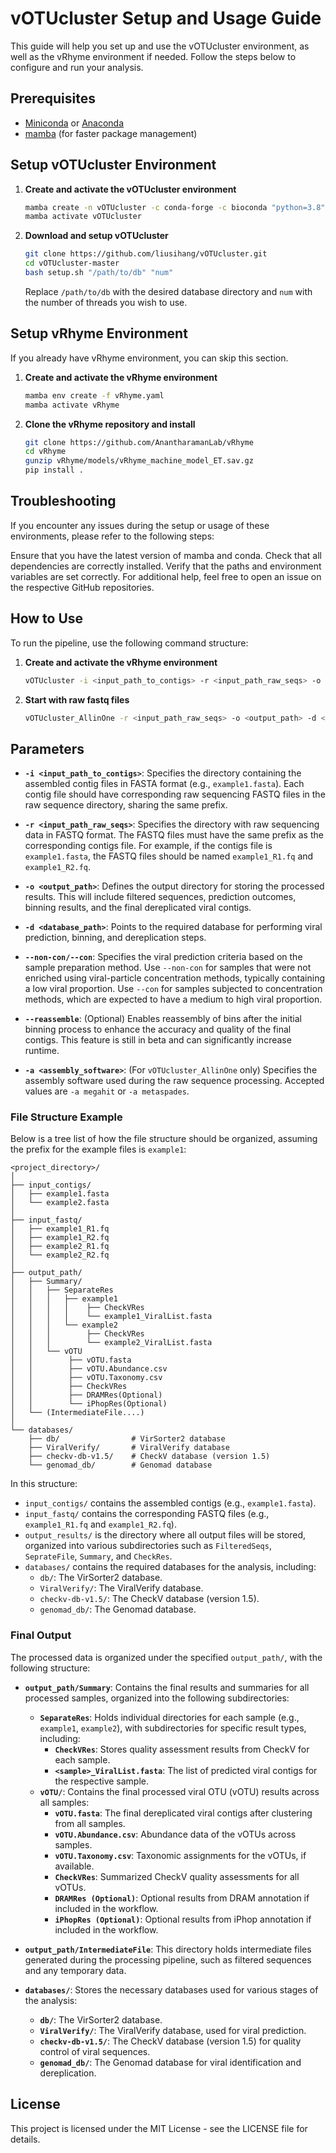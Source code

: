 # vOTUcluster Setup and Usage Guide

This guide will help you set up and use the vOTUcluster environment, as well as the vRhyme environment if needed. Follow the steps below to configure and run your analysis.

## Prerequisites

- [Miniconda](https://docs.conda.io/en/latest/miniconda.html) or [Anaconda](https://www.anaconda.com/products/distribution)
- [mamba](https://github.com/mamba-org/mamba) (for faster package management)

## Setup vOTUcluster Environment

1. **Create and activate the vOTUcluster environment**

    ```bash
    mamba create -n vOTUcluster -c conda-forge -c bioconda "python=3.8" 
    mamba activate vOTUcluster
    ```

2. **Download and setup vOTUcluster**

    ```bash
    git clone https://github.com/liusihang/vOTUcluster.git
    cd vOTUcluster-master
    bash setup.sh "/path/to/db" "num"
    ```
    Replace `/path/to/db` with the desired database directory and `num` with the number of threads you wish to use.

   
## Setup vRhyme Environment

If you already have vRhyme environment, you can skip this section.

1. **Create and activate the vRhyme environment**

    ```bash
    mamba env create -f vRhyme.yaml
    mamba activate vRhyme
    ```

2. **Clone the vRhyme repository and install**

    ```bash
    git clone https://github.com/AnantharamanLab/vRhyme
    cd vRhyme
    gunzip vRhyme/models/vRhyme_machine_model_ET.sav.gz
    pip install .
    ```

## Troubleshooting
If you encounter any issues during the setup or usage of these environments, please refer to the following steps:

Ensure that you have the latest version of mamba and conda.
Check that all dependencies are correctly installed.
Verify that the paths and environment variables are set correctly.
For additional help, feel free to open an issue on the respective GitHub repositories.


## How to Use

To run the pipeline, use the following command structure:

1. **Create and activate the vRhyme environment**

    ```bash
    vOTUcluster -i <input_path_to_contigs> -r <input_path_raw_seqs> -o <output_path> -d <database_path> -n <threads> --non-con/--con [--reassemble]
    ```

2. **Start with raw fastq files**
    ```bash
    vOTUcluster_AllinOne -r <input_path_raw_seqs> -o <output_path> -d <database_path> -t <sample_type> -a <assembly_software> --non-con/--con [--reassemble]"
    ```
## Parameters

- **`-i <input_path_to_contigs>`**: Specifies the directory containing the assembled contig files in FASTA format (e.g., `example1.fasta`). Each contig file should have corresponding raw sequencing FASTQ files in the raw sequence directory, sharing the same prefix.

- **`-r <input_path_raw_seqs>`**: Specifies the directory with raw sequencing data in FASTQ format. The FASTQ files must have the same prefix as the corresponding contigs file. For example, if the contigs file is `example1.fasta`, the FASTQ files should be named `example1_R1.fq` and `example1_R2.fq`.

- **`-o <output_path>`**: Defines the output directory for storing the processed results. This will include filtered sequences, prediction outcomes, binning results, and the final dereplicated viral contigs.

- **`-d <database_path>`**: Points to the required database for performing viral prediction, binning, and dereplication steps.

- **`--non-con/--con`**: Specifies the viral prediction criteria based on the sample preparation method. Use `--non-con` for samples that were not enriched using viral-particle concentration methods, typically containing a low viral proportion. Use `--con` for samples subjected to concentration methods, which are expected to have a medium to high viral proportion.

- **`--reassemble`**: (Optional) Enables reassembly of bins after the initial binning process to enhance the accuracy and quality of the final contigs. This feature is still in beta and can significantly increase runtime.

- **`-a <assembly_software>`**: (For `vOTUcluster_AllinOne` only) Specifies the assembly software used during the raw sequence processing. Accepted values are `-a megahit` or `-a metaspades`.
### File Structure Example

Below is a tree list of how the file structure should be organized, assuming the prefix for the example files is `example1`:

```plaintext
<project_directory>/
│
├── input_contigs/
│   ├── example1.fasta
│   └── example2.fasta
│
├── input_fastq/
│   ├── example1_R1.fq
│   ├── example1_R2.fq
│   ├── example2_R1.fq
│   └── example2_R2.fq
│
├── output_path/
│   ├── Summary/
│   │   ├── SeparateRes
│   │   │   ├── example1
│   │   │   │    ├── CheckVRes
│   │   │   │    └── example1_ViralList.fasta
│   │   │   └── example2
│   │   │        ├── CheckVRes
│   │   │        └── example2_ViralList.fasta
│   │   └── vOTU
│   │        ├── vOTU.fasta
│   │        ├── vOTU.Abundance.csv
│   │        ├── vOTU.Taxonomy.csv
│   │        ├── CheckVRes
│   │        ├── DRAMRes(Optional)
│   │        └── iPhopRes(Optional)
│   └── (IntermediateFile....)
│
└── databases/
    ├── db/                # VirSorter2 database
    ├── ViralVerify/       # ViralVerify database
    ├── checkv-db-v1.5/    # CheckV database (version 1.5)
    └── genomad_db/        # Genomad database
```

In this structure:
- `input_contigs/` contains the assembled contigs (e.g., `example1.fasta`).
- `input_fastq/` contains the corresponding FASTQ files (e.g., `example1_R1.fq` and `example1_R2.fq`).
- `output_results/` is the directory where all output files will be stored, organized into various subdirectories such as `FilteredSeqs`, `SeprateFile`, `Summary`, and `CheckRes`.
- `databases/` contains the required databases for the analysis, including:
  - `db/`: The VirSorter2 database.
  - `ViralVerify/`: The ViralVerify database.
  - `checkv-db-v1.5/`: The CheckV database (version 1.5).
  - `genomad_db/`: The Genomad database.

### Final Output

The processed data is organized under the specified `output_path/`, with the following structure:

- **`output_path/Summary`**: Contains the final results and summaries for all processed samples, organized into the following subdirectories:
  - **`SeparateRes`**: Holds individual directories for each sample (e.g., `example1`, `example2`), with subdirectories for specific result types, including:
    - **`CheckVRes`**: Stores quality assessment results from CheckV for each sample.
    - **`<sample>_ViralList.fasta`**: The list of predicted viral contigs for the respective sample.
  - **`vOTU/`**: Contains the final processed viral OTU (vOTU) results across all samples:
    - **`vOTU.fasta`**: The final dereplicated viral contigs after clustering from all samples.
    - **`vOTU.Abundance.csv`**: Abundance data of the vOTUs across samples.
    - **`vOTU.Taxonomy.csv`**: Taxonomic assignments for the vOTUs, if available.
    - **`CheckVRes`**: Summarized CheckV quality assessments for all vOTUs.
    - **`DRAMRes (Optional)`**: Optional results from DRAM annotation if included in the workflow.
    - **`iPhopRes (Optional)`**: Optional results from iPhop annotation if included in the workflow.

- **`output_path/IntermediateFile`**: This directory holds intermediate files generated during the processing pipeline, such as filtered sequences and any temporary data.

- **`databases/`**: Stores the necessary databases used for various stages of the analysis:
  - **`db/`**: The VirSorter2 database.
  - **`ViralVerify/`**: The ViralVerify database, used for viral prediction.
  - **`checkv-db-v1.5/`**: The CheckV database (version 1.5) for quality control of viral sequences.
  - **`genomad_db/`**: The Genomad database for viral identification and dereplication.


## License
This project is licensed under the MIT License - see the LICENSE file for details.